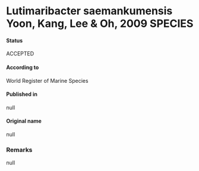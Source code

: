Lutimaribacter saemankumensis Yoon, Kang, Lee & Oh, 2009 SPECIES
=======

#### Status
ACCEPTED

#### According to
World Register of Marine Species

#### Published in
null

#### Original name
null

### Remarks
null